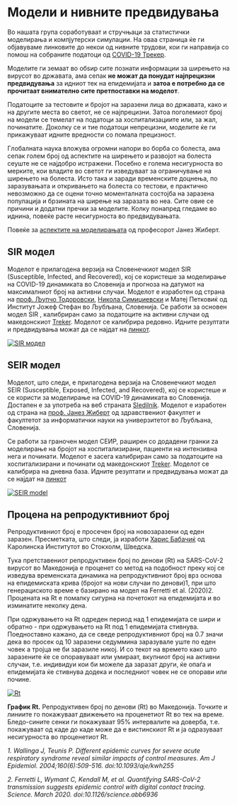 # Модели и нивните предвидувања
 
Во нашата група соработуваат и стручњаци за статистички моделирања и компјутерски симулации.
На оваа страница ќе ги објавуваме линковите до некои од нивните трудови, кои ги направија со помош на собраните податоци од [COVID-19 Трекер](https://covid-19.treker.mk).

Моделите ги земаат во обѕир сите познати информации за ширењето на вирусот во државата, ама сепак **не можат да понудат најпрецизни предвидувања** за идниот тек на епидемијата и **затоа е потребно да се прочитаат внимателно сите претпоставки на моделот**.

Податоците за тестовите и бројот на заразени лица во државата, како и на другите места во светот, не се најпрецизни. Затоа  поголемиот број на модели се темелат на податоци за хоспитализациите или, за жал, починатите. Доколку се и тие податоци непрецизни, моделите ќе ги прикажуваат идните вредности со помала прецизност. 

Глобалната наука вложува огромни напори во борба со болеста, ама сепак голем број од аспектите на ширењето и развојот на болеста сеуште не се најдобро истражени. Посебно е голема несигурноста во мерките, кои владите во светот ги изведуваат за ограничување на ширењето на болеста. Исто така и заради временските доцнења, по заразувањата и откривањето на болеста со тестови,  е практично невозможно да се оцени точно моменталната состојба на заразена популација и брзината на ширење на заразата во неа. Сите овие се причини и додатни пречки за моделите. Колку понапред гледаме во иднина, повеќе расте несигурноста во предвидувањата.   

Повеќе за [аспектите на моделирањата](https://content.sciendo.com/view/journals/sjph/59/3/article-p117.xml) од професорот Јанез Жиберт. 

## SIR модел

Моделот е прилагодена верзија на Словенечкиот модел SIR (Susceptible, Infected, and Recovered), кој се користеше за моделирање на COVID-19 динамиката во Словенија и прогноза на датумот на максималниот број на активни случаи. Моделот е изработен од страна на [проф. Љупчо Тодоровски]( http://kt.ijs.si/~ljupco/), [Никола Симиџиевски](https://simidjievskin.github.io/) и Матеј Петковиќ од Институт Јожеф Стефан во Љубљана, Словенија.
Се работи за основен модел  SIR , калибриран само за податоците на активни случаи од македонскиот [Treker](https://covid-19.treker.mk/). Моделот се калибрира редовно. Идните резултати и предвидувања можат да се најдат на [линкот](http://kt.ijs.si/~ljupco/covid-19-sir.mk/report.nb.html).

<a href="http://kt.ijs.si/~ljupco/covid-19-sir.mk/daily_report.png" class="img-link">
<img alt="SIR модел" src="http://kt.ijs.si/~ljupco/covid-19-sir.mk/daily_report.png"></a>

## SEIR модел

Моделот,  што следи, е прилагодена верзија на Словенечкиот модел SEIR (Susceptible, Exposed, Infected, and Recovered), кој се користеше и се користи за моделирање на COVID-19 динамиката во Словенија. Достапен е за употреба на веб страната [Sledilnik](https://covid-19.sledilnik.org/). Моделот е изработен од страна на  [проф. Јанез Жиберт](https://pacs.zf.uni-lj.si/janez-zibert/) од здравствениот факултет и факултетот за информатички науки на универзитетот во Љубљана, Словенија. 

Се работи за граночен модел СЕИР, раширен со додадени гранки za моделирање на бројот на хоспитализирани, пациенти на интензивна нега и починати. Моделот е засега калибриран  само за податоците на хоспитализирани и починати од македонскиот [Treker](https://covid-19.treker.mk/). Моделот се калибрира на дневна база. Идните резултати и предвидувања можат да се најдат на [линкот](https://apps.lusy.fri.uni-lj.si/appsR/CoronaMK/)


<a href="https://apps.lusy.fri.uni-lj.si/~janezz/last_simulation_MK.png" class="img-link">
<img alt="SEIR model" src="https://apps.lusy.fri.uni-lj.si/~janezz/last_simulation_MK.png"></a>

## Прoцена на репродуктивниот број

Репродуктивниот број е просечен број на новозаразени од еден заразен.
Пресметката, што следи, ја изработи [Харис Бабачиќ](https://www.linkedin.com/in/harisbabacic/) од Каролинска Институтот во Стокхолм, Шведска.

Тука претставениот репродуктивен број по денови (Rt) на SARS-CoV-2 вирусот во Македонија е проценет со метод на подобност преку кој се изведува временската динамика на репродуктивниот број врз основа на епидемиската крива (бројот на нови случаи по денови)1, при што генерациското време е базирано на модел на Ferretti et al. (2020)2. Процената на Rt е помалку сигурна на почетокот на епидемијата и во изминатите неколку дена.

При одржувањето на Rt одреден период над 1 епидемијата се шири и обратно -  при одржувањето на Rt под 1 епидемијата стивнува. Поедноставно кажано, да се сведе репродуктивниот број на 0.7 значи дека во просек од 10 заразени седуммина заразувале уште по еден човек а тројца не би заразиле никој. И со текот на времето како што заразените ќе се опоравуваат или умираат, вкупниот број на активни случаи, т.е. индивидуи кои би можеле да заразат други, ќе опаѓа и епидемијата ќе стивнува додека и последниот човек не се опорави или почине.

<a href="https://drive.google.com/uc?export=view&id=1lN77ngzSU6M4Al3yLvo-vPsppph0mhPG" class="img-link">
<img alt="Rt" src="https://drive.google.com/uc?export=view&id=1lN77ngzSU6M4Al3yLvo-vPsppph0mhPG"></a>

**График Rt.** Репродуктивен број по денови (Rt) во Македонија. Точките и линиите го покажуваат движењето на проценетиот Rt во тек на време. Бледо-сините сенки ги покажуваат 95% интервалите на доверба, т.е. покажуваат од каде до каде може да е вистинскиот Rt и ја одразуваат несигурноста во проценетиот Rt.

*1.       Wallinga J, Teunis P. Different epidemic curves for severe acute respiratory syndrome reveal similar impacts of control measures. Am J Epidemiol. 2004;160(6):509-516. doi:10.1093/aje/kwh255*

*2.       Ferretti L, Wymant C, Kendall M, et al. Quantifying SARS-CoV-2 transmission suggests epidemic control with digital contact tracing. Science. March 2020. doi:10.1126/science.abb6936*

